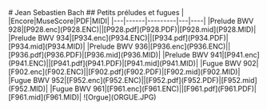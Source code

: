 <link href="../../gc.css" rel="stylesheet" type="text/css">
# Jean Sebastien Bach
## Petits préludes et fugues
|   |Encore|MuseScore|PDF|MIDI|
|---|------|---------|---|----|
|Prelude BWV 928|[P928.enc](P928.ENC)||[P928.pdf](P928.PDF)|[P928.mid](P928.MID)|
|Prelude BWV 934|[P934.enc](P934.ENC)||[P934.pdf](P934.PDF)|[P934.mid](P934.MID)|
|Prelude BWV 936|[P936.enc](P936.ENC)||[P936.pdf](P936.PDF)|[P936.mid](P936.MID)|
|Prelude BWV 941|[P941.enc](P941.ENC)||[P941.pdf](P941.PDF)|[P941.mid](P941.MID)|
|Fugue BWV 902|[F902.enc](F902.ENC)||[F902.pdf](F902.PDF)|[F902.mid](F902.MID)|
|Fugue BWV 952|[F952.enc](F952.ENC)||[F952.pdf](F952.PDF)|[F952.mid](F952.MID)|
|Fugue BWV 961|[F961.enc](F961.ENC)||[F961.pdf](F961.PDF)|[F961.mid](F961.MID)|
![Orgue](ORGUE.JPG)